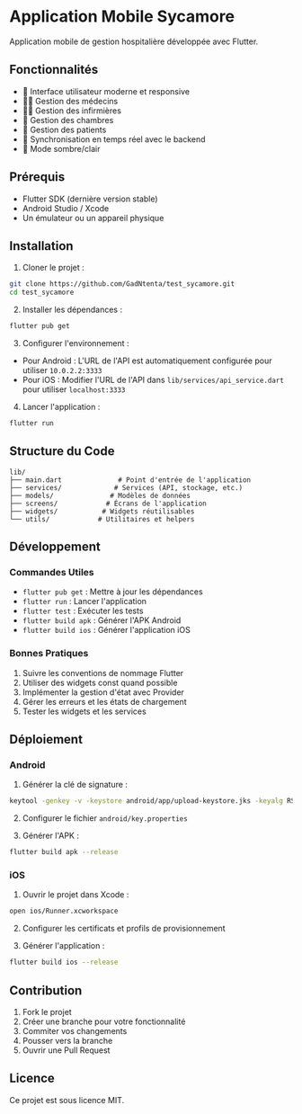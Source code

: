 # Application Mobile Sycamore

Application mobile de gestion hospitalière développée avec Flutter.

## Fonctionnalités

- 📱 Interface utilisateur moderne et responsive
- 👨‍⚕️ Gestion des médecins
- 👩‍⚕️ Gestion des infirmières
- 🏥 Gestion des chambres
- 👥 Gestion des patients
- 🔄 Synchronisation en temps réel avec le backend
- 🌙 Mode sombre/clair

## Prérequis

- Flutter SDK (dernière version stable)
- Android Studio / Xcode
- Un émulateur ou un appareil physique

## Installation

1. Cloner le projet :

```bash
git clone https://github.com/GadNtenta/test_sycamore.git
cd test_sycamore
```

2. Installer les dépendances :

```bash
flutter pub get
```

3. Configurer l'environnement :

- Pour Android : L'URL de l'API est automatiquement configurée pour utiliser `10.0.2.2:3333`
- Pour iOS : Modifier l'URL de l'API dans `lib/services/api_service.dart` pour utiliser `localhost:3333`

4. Lancer l'application :

```bash
flutter run
```

## Structure du Code

```
lib/
├── main.dart              # Point d'entrée de l'application
├── services/             # Services (API, stockage, etc.)
├── models/              # Modèles de données
├── screens/            # Écrans de l'application
├── widgets/           # Widgets réutilisables
└── utils/            # Utilitaires et helpers
```

## Développement

### Commandes Utiles

- `flutter pub get` : Mettre à jour les dépendances
- `flutter run` : Lancer l'application
- `flutter test` : Exécuter les tests
- `flutter build apk` : Générer l'APK Android
- `flutter build ios` : Générer l'application iOS

### Bonnes Pratiques

1. Suivre les conventions de nommage Flutter
2. Utiliser des widgets const quand possible
3. Implémenter la gestion d'état avec Provider
4. Gérer les erreurs et les états de chargement
5. Tester les widgets et les services

## Déploiement

### Android

1. Générer la clé de signature :

```bash
keytool -genkey -v -keystore android/app/upload-keystore.jks -keyalg RSA -keysize 2048 -validity 10000 -alias upload
```

2. Configurer le fichier `android/key.properties`

3. Générer l'APK :

```bash
flutter build apk --release
```

### iOS

1. Ouvrir le projet dans Xcode :

```bash
open ios/Runner.xcworkspace
```

2. Configurer les certificats et profils de provisionnement

3. Générer l'application :

```bash
flutter build ios --release
```

## Contribution

1. Fork le projet
2. Créer une branche pour votre fonctionnalité
3. Commiter vos changements
4. Pousser vers la branche
5. Ouvrir une Pull Request

## Licence

Ce projet est sous licence MIT.
